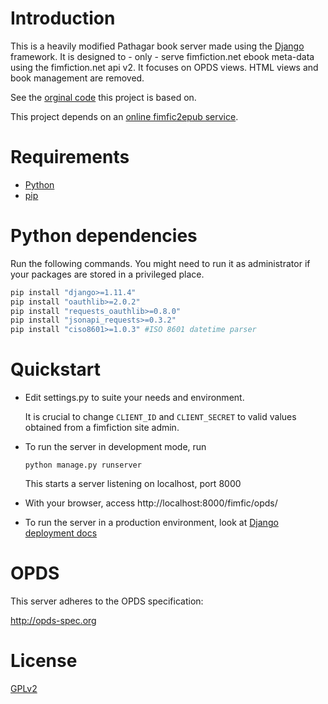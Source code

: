 Introduction
============

This is a heavily modified Pathagar book server made using the [Django](https://www.djangoproject.com/) framework. It is designed to - only - serve fimfiction.net ebook meta-data using the fimfiction.net api v2. It focuses on OPDS views. HTML views and book management are removed.

See the [orginal code](https://github.com/PathagarBooks/pathagar) this project is based on.

This project depends on an [online fimfic2epub service](https://github.com/daniel-j/fimfic2epub-server).

Requirements
============

* [Python](https://www.python.org/)
* [pip](https://pip.pypa.io/en/stable/installing/#installation)

Python dependencies
============

Run the following commands. You might need to run it as administrator if your packages are stored in a privileged place.

```bash
pip install "django>=1.11.4"
pip install "oauthlib>=2.0.2"
pip install "requests_oauthlib>=0.8.0"
pip install "jsonapi_requests>=0.3.2"
pip install "ciso8601>=1.0.3" #ISO 8601 datetime parser
```

Quickstart
==========

* Edit settings.py to suite your needs and environment.

    It is crucial to change `CLIENT_ID` and `CLIENT_SECRET` to valid values obtained from a fimfiction site admin.

* To run the server in development mode, run

    `python manage.py runserver`

  This starts a server listening on localhost, port 8000

* With your browser, access http://localhost:8000/fimfic/opds/

* To run the server in a production environment, look at [Django deployment docs](https://docs.djangoproject.com/en/1.11/howto/deployment/)

OPDS
====

This server adheres to the OPDS specification:

http://opds-spec.org

License
====

[GPLv2](https://www.gnu.org/licenses/old-licenses/gpl-2.0.en.html)

